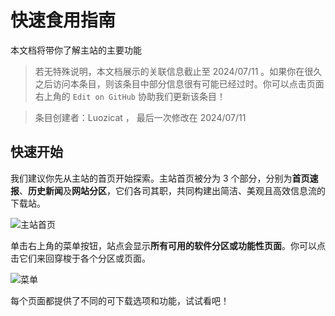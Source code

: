 # 快速食用指南

本文档将带你了解主站的主要功能

> 若无特殊说明，本文档展示的关联信息截止至 2024/07/11 。如果你在很久之后访问本条目，则该条目中部分信息很有可能已经过时。你可以点击页面右上角的 `Edit on GitHub` 协助我们更新该条目！

> 条目创建者：Luozicat ， 最后一次修改在 2024/07/11

## 快速开始

我们建议你先从主站的首页开始探索。主站首页被分为 3 个部分，分别为**首页速报**、**历史新闻**及**网站分区**，它们各司其职，共同构建出简洁、美观且高效信息流的下载站。

![主站首页](/Pictures/164617.png)

单击右上角的菜单按钮，站点会显示**所有可用的软件分区或功能性页面**。你可以点击它们来回穿梭于各个分区或页面。

![菜单](/Pictures/164903.png)

每个页面都提供了不同的可下载选项和功能，试试看吧！
